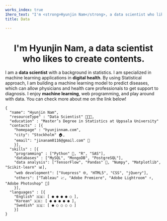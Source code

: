 ```yaml
---
works_index: true
1hero_text: "I'm <strong>Hyunjin Nam</strong>, a data scientist who likes to create contents."
title: Data

---
```


<h1 align="center"> I'm <strong>Hyunjin Nam</strong>, a data scientist who likes to create contents. </h1>


I am a <strong>data scientist</strong> with a background in statistics. I am specialized in machine learning applications in <strong>digital health</strong>. By using Statistical approach, I am building a machine learning model to predict diseases, which can allow physicians and health care professionals to get support to diagnosis. I enjoy <strong>machine learning</strong>, web programming, and play around with data. You can check more about me on the link below!


    {
      "name": "Hyunjin Nam", 
      "resourceType" : "Data Scientist" 👩🏻‍💻,
      "education" : "Master’s Degree in Statistics at Uppsala University"
      "contacts" : [{ 
        "homepage" : "hyunjinnam.com",
        "city": "Stockholm" 🏠,
        "email": "jinanam0116@gmail.com" 💌
        }],
      "skills" : [{
        "programming" : ["Python" 🐍, "R", "SAS"],
        "databases" : ["MySQL", "MongoDB", "PostgreSQL"],
        "data analysis": ["TensorFlow", "Pandas" 🐼, "Numpy", "Matplotlib", "Scikit-learn" 📊],
        "web development": ["Vuepress" 🌐, "HTML5", "CSS", "jQuery"],
        "others": ["Tableau" 📈, "Adobe Premiere", "Adobe Lightroom" ⚡, "Adobe Photoshop" 📸]
        }],
      "languages" : [{
        "English" 🇬🇧: [ ● ● ● ● ○ ],
        "Korean" 🇰🇷: [ ● ● ● ● ● ],
        "Swedish" 🇸🇪: [ ● ○ ○ ○ ○ ]
        }]
    }








<Hero :text="$page.frontmatter.hero_text" />
<WorksList />


